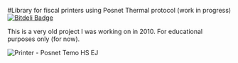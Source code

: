 #Library for fiscal printers using Posnet Thermal protocol (work in progress)
[![Bitdeli Badge](https://d2weczhvl823v0.cloudfront.net/jkobus/posnet-thermal-php/trend.png)](https://bitdeli.com/free "Bitdeli Badge")

This is a very old project I was working on in 2010.
For educational purposes only (for now).


![Printer - Posnet Temo HS EJ](https://github.com/jkobus/posnet-thermal-php/tree/master/docs/temo-hs-ej-printer.png)